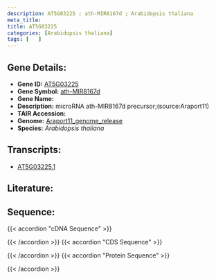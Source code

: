 ```yaml
---
description: AT5G03225 ; ath-MIR8167d ; Arabidopsis thaliana
meta_title:
title: AT5G03225
categories: [Arabidopsis thaliana]
tags: [   ]
---
```


## Gene Details:
- **Gene ID:** [AT5G03225](https://www.arabidopsis.org/locus?name=AT5G03225)
- **Gene Symbol:** <u>ath-MIR8167d</u>
- **Gene Name:** 
- **Description:**   microRNA ath-MIR8167d precursor;(source:Araport11)
- **TAIR Accession:** 
- **Genome:** [Araport11_genome_release](https://www.arabidopsis.org/download/list?dir=Genes%2FAraport11_genome_release)
- **Species:** *Arabidopsis thaliana*

## Transcripts:
   -  [AT5G03225.1](https://www.arabidopsis.org/gene?name=AT5G03225.1)
## Literature:
## Sequence:
{{< accordion "cDNA Sequence" >}}

{{< /accordion >}}
{{< accordion "CDS Sequence" >}}

{{< /accordion >}}
{{< accordion "Protein Sequence" >}}

{{< /accordion >}}
